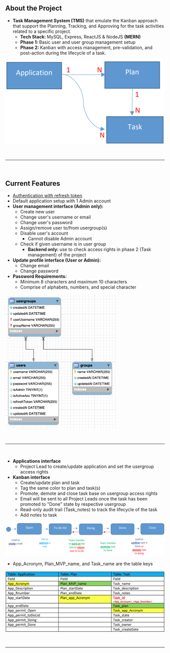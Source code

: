 ## About the Project

- <b>Task Management System (TMS)</b> that emulate the Kanban approach that support the Planning, Tracking, and Approving for the task activities related to a specific project.
  - <b>Tech Stack: </b>MySQL, Express, ReactJS & NodeJS <b>(MERN)</b>
  - <b>Phase 1: </b>Basic user and user group management setup
  - <b>Phase 2: </b>Kanban with access management, pre-validation, and post-action during the lifecycle of a task.

![application-plan-task](./diagrams/application-plan-task.png)

&nbsp;

---

&nbsp;

## Current Features

- [Authentication with refresh token](https://stackoverflow.com/a/69631076)
- Default application setup with 1 Admin account
- <b>User management interface (Admin only):</b>
  - Create new user
  - Change user's username or email
  - Change user's password
  - Assign/remove user to/from usergroup(s)
  - Disable user's account
    - Cannot disable Admin account
  - Check if given username is in user group
    - <b>Backend only: </b>use to check access rights in phase 2 (Task management) of the project
- <b>Update profile interface (User or Admin):</b>
  - Change email
  - Change password
- <b>Password Requirements:</b>
  - Minimum 8 characters and maximum 10 characters
  - Comprise of alphabets, numbers, and special character

<img src="./diagrams/phase1-eer.png" alt="phase1-eer" width="350"/>

&nbsp;

---

&nbsp;

- <b>Applications interface</b>
  - Project Lead to create/update application and set the usergroup access rights
- <b>Kanban interface</b>
  - Create/update plan and task
  - Tag the same color to plan and task(s)
  - Promote, demote and close task base on usergroup access rights
  - Email will be sent to all Project Leads once the task has been promoted to "Done" state by respective usergroup
  - Read-only audit trail (Task_notes) to track the lifecycle of the task
  - Add notes to task

![state-transition](./diagrams/state-transition.png)

- App_Acronym, Plan_MVP_name, and Task_name are the table keys

![tms-data-model](./diagrams/tms-data-model.png)

&nbsp;

---

&nbsp;
